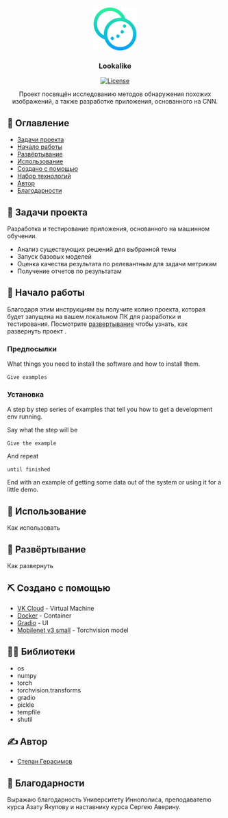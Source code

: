 <p align="center">
  <a href="" rel="noopener">
 <img width=100px height=100px src="./resources/ico.svg" alt="Lookalike"></a>
</p>

<h3 align="center">Lookalike</h3>

<div align="center">

[![License](https://img.shields.io/badge/license-MIT-blue.svg)](/LICENSE)

</div>

<p align="center"> Проект посвящён исследованию методов обнаружения похожих изображений, а также разработке приложения, основанного на CNN.
    <br> 
</p>

## 📝 Оглавление

- [Задачи проекта](#about)
- [Начало работы](#getting_started)
- [Развёртывание](#deployment)
- [Использование](#usage)
- [Создано с помощью](#built_using)
- [Набор технологий](#technologies)
- [Автор](#author)
- [Благодарности](#acknowledgement)

## 🧐 Задачи проекта <a name = "about"></a>

Разработка и тестирование приложения, основанного на машинном обучении.

- Анализ существующих решений для выбранной темы
- Запуск базовых моделей
- Оценка качества результата по релевантным для задачи метрикам
- Получение отчетов по результатам


## 🏁 Начало работы  <a name = "getting_started"></a>

Благодаря этим инструкциям вы получите копию проекта, которая будет запущена на вашем локальном ПК для разработки и тестирования. Посмотрите [развертывание](#deployment) чтобы узнать, как развернуть проект .

### Предпосылки

What things you need to install the software and how to install them.

```
Give examples
```

### Установка

A step by step series of examples that tell you how to get a development env running.

Say what the step will be

```
Give the example
```

And repeat

```
until finished
```

End with an example of getting some data out of the system or using it for a little demo.


## 🎈 Использование <a name="usage"></a>

Как использовать

## 🚀 Развёртывание <a name = "deployment"></a>

Как развернуть

## ⛏️ Создано с помощью <a name = "built_using"></a>

- [VK Cloud](https://cloud.vk.com/) - Virtual Machine
- [Docker](https://www.docker.com/) - Container
- [Gradio](https://www.gradio.app/) - UI
- [Mobilenet v3 small](https://pytorch.org/vision/main/models/generated/torchvision.models.mobilenet_v3_small.html) - Torchvision model

## 👨‍💻 Библиотеки <a name = "technologies"></a>

- os
- numpy
- torch
- torchvision.transforms
- gradio
- pickle
- tempfile
- shutil

## ✍️ Автор <a name = "author"></a>

- [Степан Герасимов](https://t.me/ninjaaaaa999)

## 🎉 Благодарности <a name = "acknowledgement"></a>

Выражаю благодарность Университету Иннополиса, преподавателю курса Азату Якупову и наставнику курса Сергею Аверину.